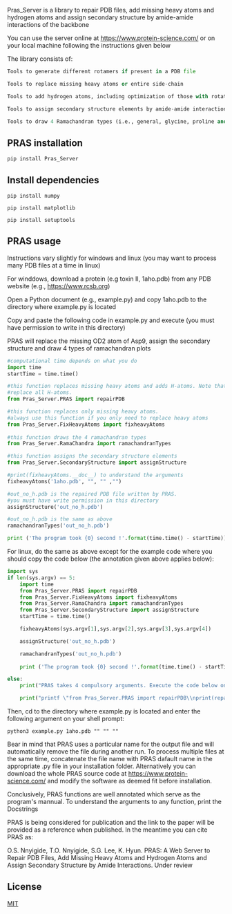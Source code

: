 Pras_Server is a library to repair PDB files, add missing heavy atoms and hydrogen atoms and assign secondary structure by amide-amide interactions of the backbone

You can use the server online at https://www.protein-science.com/ or on your local machine following the instructions given below

The library consists of:
```python
Tools to generate different rotamers if present in a PDB file

Tools to replace missing heavy atoms or entire side-chain

Tools to add hydrogen atoms, including optimization of those with rotational freedom

Tools to assign secondary structure elements by amide-amide interactions of the backbone

Tools to draw 4 Ramachandran types (i.e., general, glycine, proline and pre-proline)
```

## PRAS installation

`pip install Pras_Server`

## Install dependencies

`pip install numpy`

`pip install matplotlib`

`pip install setuptools`

## PRAS usage

Instructions vary slightly for windows and linux (you may want to process many PDB files at a time in linux)

For winddows, download a protein (e.g toxin II, 1aho.pdb) from any PDB website (e.g., https://www.rcsb.org)

Open a Python document (e.g., example.py) and copy 1aho.pdb to the directory where example.py is located

Copy and paste the following code in example.py and execute (you must have permission to write in this directory)

PRAS will replace the missing OD2 atom of Asp9, assign the secondary structure and draw 4 types of ramachandran plots


```python
#computational time depends on what you do
import time
startTime = time.time()

#this function replaces missing heavy atoms and adds H-atoms. Note that PRAS will always 
#replace all H-atoms.
from Pras_Server.PRAS import repairPDB 

#this function replaces only missing heavy atoms.
#always use this function if you only need to replace heavy atoms
from Pras_Server.FixHeavyAtoms import fixheavyAtoms
 
#this function draws the 4 ramachandran types
from Pras_Server.RamaChandra import ramachandranTypes 

#this function assigns the secondary structure elements
from Pras_Server.SecondaryStructure import assignStructure 

#print(fixheavyAtoms.__doc__) to understand the arguments
fixheavyAtoms('1aho.pdb', "", "" ,"")

#out_no_h.pdb is the repaired PDB file written by PRAS. 
#you must have write permission in this directory
assignStructure('out_no_h.pdb')

#out_no_h.pdb is the same as above
ramachandranTypes('out_no_h.pdb')

print ('The program took {0} second !'.format(time.time() - startTime))
```

For linux, do the same as above except for the example code where you should copy the code below (the annotation given above applies below):

```python
import sys
if len(sys.argv) == 5:
	import time
	from Pras_Server.PRAS import repairPDB
	from Pras_Server.FixHeavyAtoms import fixheavyAtoms
	from Pras_Server.RamaChandra import ramachandranTypes
	from Pras_Server.SecondaryStructure import assignStructure
	startTime = time.time()

	fixheavyAtoms(sys.argv[1],sys.argv[2],sys.argv[3],sys.argv[4])

	assignStructure('out_no_h.pdb')

	ramachandranTypes('out_no_h.pdb')
	
	print ('The program took {0} second !'.format(time.time() - startTime))

else:
	print("PRAS takes 4 compulsory arguments. Execute the code below on your shell prompt to learn more\n")

	print("printf \"from Pras_Server.PRAS import repairPDB\\nprint(repairPDB.__doc__)\\n\\n()\" | python3\n")
```

Then, cd to the directory where example.py is located and enter the following argument on your shell prompt:

`python3 example.py 1aho.pdb "" "" ""`

Bear in mind that PRAS uses a particular name for the output file and will automatically remove the file during another run. To process multiple files at the same time, concatenate the file name with PRAS dafault name in the appropriate .py file in your installation folder. Alternatively you can download the whole PRAS source code at https://www.protein-science.com/ and modify the software as deemed fit before installation.

Conclusively, PRAS functions are well annotated which serve as the program's mannual. To understand the arguments to any function, print the Docstrings

PRAS is being considered for publication and the link to the paper will be provided as a reference when published. In the meantime you can cite PRAS as:

O.S. Nnyigide, T.O. Nnyigide, S.G. Lee, K. Hyun. PRAS: A Web Server to Repair PDB Files, Add Missing Heavy Atoms and Hydrogen Atoms and Assign Secondary Structure by Amide Interactions. Under review

## License
[MIT](https://choosealicense.com/licenses/mit/)

